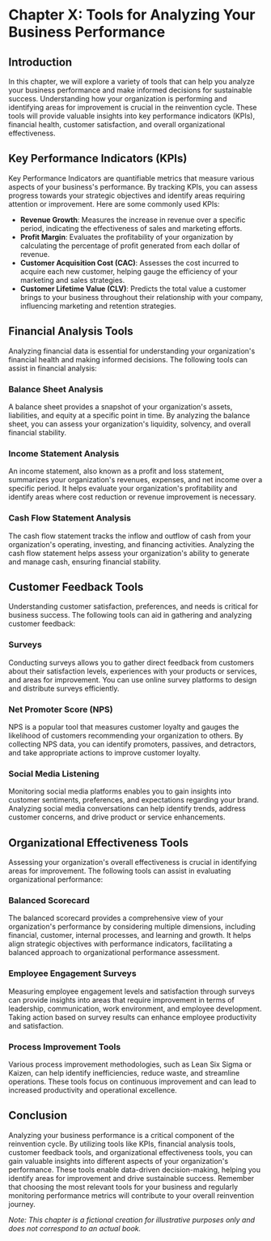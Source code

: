 Chapter X: Tools for Analyzing Your Business Performance
========================================================

Introduction
------------

In this chapter, we will explore a variety of tools that can help you analyze your business performance and make informed decisions for sustainable success. Understanding how your organization is performing and identifying areas for improvement is crucial in the reinvention cycle. These tools will provide valuable insights into key performance indicators (KPIs), financial health, customer satisfaction, and overall organizational effectiveness.

Key Performance Indicators (KPIs)
---------------------------------

Key Performance Indicators are quantifiable metrics that measure various aspects of your business's performance. By tracking KPIs, you can assess progress towards your strategic objectives and identify areas requiring attention or improvement. Here are some commonly used KPIs:

* **Revenue Growth**: Measures the increase in revenue over a specific period, indicating the effectiveness of sales and marketing efforts.
* **Profit Margin**: Evaluates the profitability of your organization by calculating the percentage of profit generated from each dollar of revenue.
* **Customer Acquisition Cost (CAC)**: Assesses the cost incurred to acquire each new customer, helping gauge the efficiency of your marketing and sales strategies.
* **Customer Lifetime Value (CLV)**: Predicts the total value a customer brings to your business throughout their relationship with your company, influencing marketing and retention strategies.

Financial Analysis Tools
------------------------

Analyzing financial data is essential for understanding your organization's financial health and making informed decisions. The following tools can assist in financial analysis:

### Balance Sheet Analysis

A balance sheet provides a snapshot of your organization's assets, liabilities, and equity at a specific point in time. By analyzing the balance sheet, you can assess your organization's liquidity, solvency, and overall financial stability.

### Income Statement Analysis

An income statement, also known as a profit and loss statement, summarizes your organization's revenues, expenses, and net income over a specific period. It helps evaluate your organization's profitability and identify areas where cost reduction or revenue improvement is necessary.

### Cash Flow Statement Analysis

The cash flow statement tracks the inflow and outflow of cash from your organization's operating, investing, and financing activities. Analyzing the cash flow statement helps assess your organization's ability to generate and manage cash, ensuring financial stability.

Customer Feedback Tools
-----------------------

Understanding customer satisfaction, preferences, and needs is critical for business success. The following tools can aid in gathering and analyzing customer feedback:

### Surveys

Conducting surveys allows you to gather direct feedback from customers about their satisfaction levels, experiences with your products or services, and areas for improvement. You can use online survey platforms to design and distribute surveys efficiently.

### Net Promoter Score (NPS)

NPS is a popular tool that measures customer loyalty and gauges the likelihood of customers recommending your organization to others. By collecting NPS data, you can identify promoters, passives, and detractors, and take appropriate actions to improve customer loyalty.

### Social Media Listening

Monitoring social media platforms enables you to gain insights into customer sentiments, preferences, and expectations regarding your brand. Analyzing social media conversations can help identify trends, address customer concerns, and drive product or service enhancements.

Organizational Effectiveness Tools
----------------------------------

Assessing your organization's overall effectiveness is crucial in identifying areas for improvement. The following tools can assist in evaluating organizational performance:

### Balanced Scorecard

The balanced scorecard provides a comprehensive view of your organization's performance by considering multiple dimensions, including financial, customer, internal processes, and learning and growth. It helps align strategic objectives with performance indicators, facilitating a balanced approach to organizational performance assessment.

### Employee Engagement Surveys

Measuring employee engagement levels and satisfaction through surveys can provide insights into areas that require improvement in terms of leadership, communication, work environment, and employee development. Taking action based on survey results can enhance employee productivity and satisfaction.

### Process Improvement Tools

Various process improvement methodologies, such as Lean Six Sigma or Kaizen, can help identify inefficiencies, reduce waste, and streamline operations. These tools focus on continuous improvement and can lead to increased productivity and operational excellence.

Conclusion
----------

Analyzing your business performance is a critical component of the reinvention cycle. By utilizing tools like KPIs, financial analysis tools, customer feedback tools, and organizational effectiveness tools, you can gain valuable insights into different aspects of your organization's performance. These tools enable data-driven decision-making, helping you identify areas for improvement and drive sustainable success. Remember that choosing the most relevant tools for your business and regularly monitoring performance metrics will contribute to your overall reinvention journey.

*Note: This chapter is a fictional creation for illustrative purposes only and does not correspond to an actual book.*
